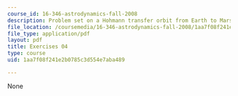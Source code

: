 ```yaml
---
course_id: 16-346-astrodynamics-fall-2008
description: Problem set on a Hohmann transfer orbit from Earth to Mars.
file_location: /coursemedia/16-346-astrodynamics-fall-2008/1aa7f08f241e2b0785c3d554e7aba489_ex_04.pdf
file_type: application/pdf
layout: pdf
title: Exercises 04
type: course
uid: 1aa7f08f241e2b0785c3d554e7aba489

---
```

None